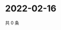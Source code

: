 # 2022-02-16

共 0 条

<!-- BEGIN WEIBO -->
<!-- 最后更新时间 Wed Feb 16 2022 08:15:30 GMT+0800 (China Standard Time) -->

<!-- END WEIBO -->
